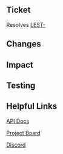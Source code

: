<!--
PR pre-flight checks:
- Have you updated any relevant documentation?
- Have you used appropriate conventional commit names, and have you tagged breaking changes?
  - https://cheatography.com/albelop/cheat-sheets/conventional-commits/
- Have you done a brief self-review of your changes to check if you've missed anything?
- If working on a ticket with defined scope and/or acceptance criteria, have you checked that you've hit everything?
  - If you intentionally haven't followed the ticket's requirements, please describe which requirements haven't been hit and why
-->

## Ticket

<!-- Add a link to the ticket below (remove this section if the PR has no related ticket) -->

Resolves [LEST-](https://taservers.atlassian.net/browse/LEST-)

## Changes

<!-- Give a brief description of what you've changed -->

## Impact

<!-- How do these changes impact other developers? What are the improvements or drawbacks of these changes? -->

## Testing

<!-- Instructions or notes for how to QA these changes. Any notable edge cases to consider when testing -->

## Helpful Links

[API Docs](https://taservers.github.io/lest/docs/api/expect)

[Project Board](https://taservers.atlassian.net/jira/software/c/projects/LEST/boards/4)

[Discord](https://discord.tasevers.com)
